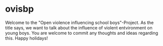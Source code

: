 # ovisbp
Welcome to the "Open violence influencing school boys"-Project.
As the title says, we want to talk about the influence of violent entvironment on young boys.
You are welcome to commit any thoughts and ideas regarding this.
Happy holidays!
